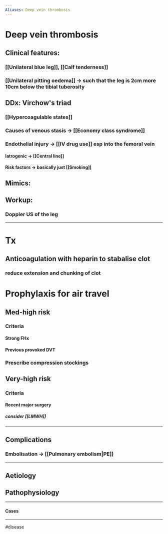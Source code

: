 ```yaml
---
Aliases: Deep vein thrombosis
---
```

# Deep vein thrombosis 
## Clinical features:
### [[Unilateral blue leg]], [[Calf tenderness]]
### [[Unilateral pitting oedema]] -> such that the leg is 2cm more 10cm below the tibial tuberosity
## DDx: Virchow's triad
### [[Hypercoagulable states]]
### Causes of venous stasis -> [[Economy class syndrome]]
### Endothelial injury -> [[IV drug use]] esp into the femoral vein
#### Iatrogenic -> [[Central line]]
#### Risk factors -> basically just [[Smoking]]
## Mimics:
###
## Workup:
### Doppler US of the leg
---
# Tx
## Anticoagulation with heparin to stabalise clot
### reduce extension and chunking of clot

# Prophylaxis for air travel
## Med-high risk
### Criteria
#### Strong FHx
#### Previous provoked DVT
### Prescribe compression stockings 
## Very-high risk
### Criteria
#### Recent major surgery 
##### consider [[LMWH]]

---
## Complications
### Embolisation -> [[Pulmonary embolism|PE]]

---
## Aetiology
## Pathophysiology

---
#### Cases


---
#disease 